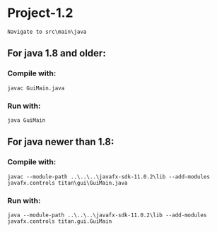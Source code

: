 # Project-1.2  
    Navigate to src\main\java
    
## For java 1.8 and older:
### Compile with:
    javac GuiMain.java
### Run with:
    java GuiMain
    
## For java newer than 1.8:  
### Compile with: 
    javac --module-path ..\..\..\javafx-sdk-11.0.2\lib --add-modules javafx.controls titan\gui\GuiMain.java  
### Run with: 
    java --module-path ..\..\..\javafx-sdk-11.0.2\lib --add-modules javafx.controls titan.gui.GuiMain
